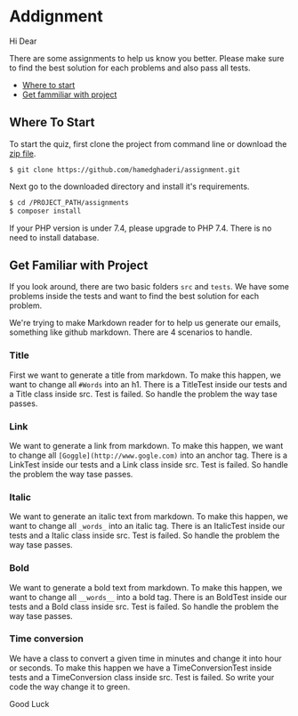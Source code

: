 # Addignment

Hi Dear

There are some assignments to help us know you better. Please make sure to find the best solution for each problems and also
pass all tests. 

- [Where to start](##where-to-start)
- [Get fammiliar with project](##get-familiar-with-project)

## Where To Start

To start the quiz, first clone the project from command line or download the [zip file](https://github.com/hamedghaderi/assignment/archive/master.zip).

```
$ git clone https://github.com/hamedghaderi/assignment.git
```

Next go to the downloaded directory and install it's requirements.

```bash
$ cd /PROJECT_PATH/assignments
$ composer install
```
If your PHP version is under 7.4, please upgrade to PHP 7.4.
There is no need to install database. 


## Get Familiar with Project

If you look around, there are two basic folders `src` and `tests`. We have some problems inside the tests and want
to find the best solution for each problem.

We're trying to make Markdown reader for to help us generate our emails, something like github markdown. There are 4
scenarios to handle. 

### Title

First we want to generate a title from markdown. To make this happen, we want to change all ```#Words``` into an h1. There is
a TitleTest inside our tests and a Title class inside src. Test is failed. So handle the problem the way tase passes.


### Link

We want to generate a link from markdown. To make this happen, we want to change all ```[Goggle](http://www.gogle.com)``` into an anchor tag. There is
a LinkTest inside our tests and a Link class inside src. Test is failed. So handle the problem the way tase passes.

### Italic

We want to generate an italic text from markdown. To make this happen, we want to change all ```_words_``` into an italic tag. There is
an ItalicTest inside our tests and a Italic class inside src. Test is failed. So handle the problem the way tase passes.

### Bold

We want to generate a bold text from markdown. To make this happen, we want to change all ```__words__``` into a bold tag. There is
an BoldTest inside our tests and a Bold class inside src. Test is failed. So handle the problem the way tase passes.

### Time conversion
We have a class to convert a given time in minutes and change it into hour or seconds. To make this happen we have a
TimeConversionTest inside tests and a TimeConversion class inside src. Test is failed. So write your code the way
change it to green.

Good Luck


